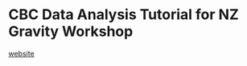 # CBC Data Analysis Tutorial for NZ Gravity Workshop
[website](https://avivajpeyi.github.io/nz_gravity_workshop)